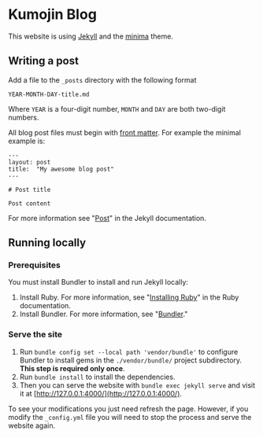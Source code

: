 # Kumojin Blog

This website is using [Jekyll](https://jekyllrb.com) and the [minima](https://github.com/jekyll/minima) theme.

## Writing a post

Add a file to the `_posts` directory with the following format

```
YEAR-MONTH-DAY-title.md
```
Where `YEAR` is a four-digit number, `MONTH` and `DAY` are both two-digit numbers.

All blog post files must begin with [front matter](https://jekyllrb.com/docs/front-matter/). For example the minimal example is:

```
---
layout: post
title:  "My awesome blog post"
---

# Post title

Post content
```

For more information see "[Post](https://jekyllrb.com/docs/posts/)" in the Jekyll documentation.

## Running locally

### Prerequisites

You must install Bundler to install and run Jekyll locally:

1. Install Ruby. For more information, see "[Installing Ruby](https://www.ruby-lang.org/en/documentation/installation/)" in the Ruby documentation.
2. Install Bundler. For more information, see "[Bundler](https://bundler.io/)."

### Serve the site

1. Run `bundle config set --local path 'vendor/bundle'` to configure Bundler to install gems in the `./vendor/bundle/` project subdirectory. **This step is required only once**.
2. Run `bundle install` to install the dependencies.
3. Then you can serve the website with `bundle exec jekyll serve` and visit it at [http://127.0.0.1:4000/](http://127.0.0.1:4000/).

To see your modifications you just need refresh the page. However, if you modify the `_config.yml` file you will need to stop the process and serve the website again.
